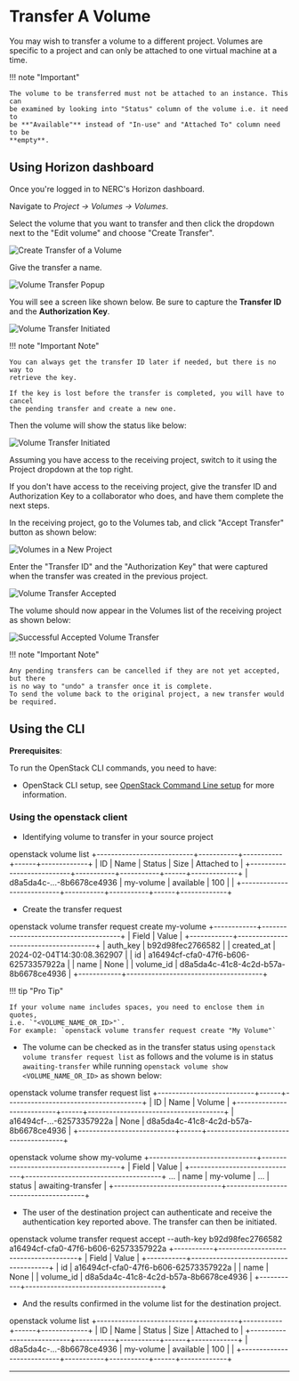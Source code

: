# Transfer A Volume

You may wish to transfer a volume to a different project. Volumes are specific
to a project and can only be attached to one virtual machine at a time.

!!! note "Important"

    The volume to be transferred must not be attached to an instance. This can
    be examined by looking into "Status" column of the volume i.e. it need to
    be **"Available"** instead of "In-use" and "Attached To" column need to be
    **empty**.

## Using Horizon dashboard

Once you're logged in to NERC's Horizon dashboard.

Navigate to _Project -> Volumes -> Volumes_.

Select the volume that you want to transfer and then click the dropdown next to
the "Edit volume" and choose "Create Transfer".

![Create Transfer of a Volume](images/create-transfer-a-volume.png)

Give the transfer a name.

![Volume Transfer Popup](images/transfer-volume-name.png)

You will see a screen like shown below. Be sure to capture the **Transfer ID** and
the **Authorization Key**.

![Volume Transfer Initiated](images/volume-transfer-key.png)

!!! note "Important Note"

    You can always get the transfer ID later if needed, but there is no way to
    retrieve the key.

    If the key is lost before the transfer is completed, you will have to cancel
    the pending transfer and create a new one.

Then the volume will show the status like below:

![Volume Transfer Initiated](images/transfer-volume-initiated.png)

Assuming you have access to the receiving project, switch to it using the Project
dropdown at the top right.

If you don't have access to the receiving project, give the transfer ID and
Authorization Key to a collaborator who does, and have them complete the next steps.

In the receiving project, go to the Volumes tab, and click "Accept Transfer"
button as shown below:

![Volumes in a New Project](images/volumes-in-a-new-project.png)

Enter the "Transfer ID" and the "Authorization Key" that were captured when the
transfer was created in the previous project.

![Volume Transfer Accepted](images/volume-transfer-accepted.png)

The volume should now appear in the Volumes list of the receiving project as shown
below:

![Successful Accepted Volume Transfer](images/successful_accepted_volume_transfer.png)

!!! note "Important Note"

    Any pending transfers can be cancelled if they are not yet accepted, but there
    is no way to "undo" a transfer once it is complete.
    To send the volume back to the original project, a new transfer would be required.

## Using the CLI

**Prerequisites**:

To run the OpenStack CLI commands, you need to have:

- OpenStack CLI setup, see [OpenStack Command Line setup](../openstack-cli/openstack-CLI.md#command-line-setup)
  for more information.

### Using the openstack client

- Identifying volume to transfer in your source project

openstack volume list
+---------------------------+-----------+-----------+------+-------------+
| ID | Name | Status | Size | Attached to |
+---------------------------+-----------+-----------+------+-------------+
| d8a5da4c-...-8b6678ce4936 | my-volume | available | 100 | |
+---------------------------+-----------+-----------+------+-------------+

- Create the transfer request

openstack volume transfer request create my-volume
+------------+--------------------------------------+
| Field | Value |
+------------+--------------------------------------+
| auth_key | b92d98fec2766582 |
| created_at | 2024-02-04T14:30:08.362907 |
| id | a16494cf-cfa0-47f6-b606-62573357922a |
| name | None |
| volume_id | d8a5da4c-41c8-4c2d-b57a-8b6678ce4936 |
+------------+--------------------------------------+

!!! tip "Pro Tip"

    If your volume name includes spaces, you need to enclose them in quotes,
    i.e. `"<VOLUME_NAME_OR_ID>"`.
    For example: `openstack volume transfer request create "My Volume"`

- The volume can be checked as in the transfer status using
  `openstack volume transfer request list` as follows and the volume is in status
  `awaiting-transfer` while running `openstack volume show <VOLUME_NAME_OR_ID>`
  as shown below:

openstack volume transfer request list
+---------------------------+------+--------------------------------------+
| ID | Name | Volume |
+---------------------------+------+--------------------------------------+
| a16494cf-...-62573357922a | None | d8a5da4c-41c8-4c2d-b57a-8b6678ce4936 |
+---------------------------+------+--------------------------------------+

openstack volume show my-volume
+------------------------------+--------------------------------------+
| Field | Value |
+------------------------------+--------------------------------------+
...
| name | my-volume |
...
| status | awaiting-transfer |
+------------------------------+--------------------------------------+

- The user of the destination project can authenticate and receive the authentication
  key reported above. The transfer can then be initiated.

openstack volume transfer request accept --auth-key b92d98fec2766582 a16494cf-cfa0-47f6-b606-62573357922a
+-----------+--------------------------------------+
| Field | Value |
+-----------+--------------------------------------+
| id | a16494cf-cfa0-47f6-b606-62573357922a |
| name | None |
| volume_id | d8a5da4c-41c8-4c2d-b57a-8b6678ce4936 |
+-----------+--------------------------------------+

- And the results confirmed in the volume list for the destination project.

openstack volume list
+---------------------------+-----------+-----------+------+-------------+
| ID | Name | Status | Size | Attached to |
+---------------------------+-----------+-----------+------+-------------+
| d8a5da4c-...-8b6678ce4936 | my-volume | available | 100 | |
+---------------------------+-----------+-----------+------+-------------+

---
